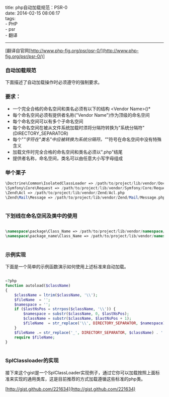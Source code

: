 title: php自动加载规范：PSR-0       
date: 2014-02-15 08:06:17  
tags:   
    - PHP  
    - psr    
    - 翻译       
 
---

[翻译自官网[http://www.php-fig.org/psr/psr-0/](http://www.php-fig.org/psr/psr-0/)]  

  
### 自动加载规范
下面描述了自动加载操作时必须遵守的强制要求。  

### 要求：
* 一个完全合格的命名空间和类名必须有以下的结构 \<Vendor Name>\(<Namespace>\)*<Class Name>
* 每个命名空间必须有提供者名称("Vendor Name")作为顶级的命名空间
* 每个命名空间可以有多个子命名空间
* 每个命名空间在被从文件系统加载时须将分隔符转换为"系统分隔符"(DIRECTORY_SEPARATOR)
* 每个"_"字符在"类名"中应被转换为系统分隔符。"_"符号在命名空间中没有特殊含义
* 加载文件时完全合格的命名空间和类名必须以".php"结尾
* 提供者名称，命名空间，类名可以由任意大小写字母组成   


### 举个栗子

```php  
\Doctrine\Common\IsolatedClassLoader => /path/to/project/lib/vendor/Doctrine/Common/IsolatedClassLoader.php
\Symfony\Core\Request => /path/to/project/lib/vendor/Symfony/Core/Request.php
\Zend\Acl => /path/to/project/lib/vendor/Zend/Acl.php
\Zend\Mail\Message => /path/to/project/lib/vendor/Zend/Mail/Message.php   
  
```  

### 下划线在命名空间及类中的使用  

```php  
  
\namespace\package\Class_Name => /path/to/project/lib/vendor/namespace/package/Class/Name.php
\namespace\package_name\Class_Name => /path/to/project/lib/vendor/namespace/package_name/Class/Name.php  
  
```  

### 示例实现 
下面是一个简单的示例函数演示如何使用上述标准来自动加载。  

```php 
    
<?php
function autoload($className)
{
    $className = ltrim($className, '\\');
    $fileName  = '';
    $namespace = '';
    if ($lastNsPos = strrpos($className, '\\')) {
        $namespace = substr($className, 0, $lastNsPos);
        $className = substr($className, $lastNsPos + 1);
        $fileName  = str_replace('\\', DIRECTORY_SEPARATOR, $namespace) . DIRECTORY_SEPARATOR;
    }
    $fileName .= str_replace('_', DIRECTORY_SEPARATOR, $className) . '.php';
    require $fileName;
}   
   
```  


### SplClassloader的实现  
接下来这个gist是一个SplClassLoader实现例子，通过它你可以加载按照上面标准来实现的通用类库，这是目前推荐的方式加载遵循这些标准的php类。

[http://gist.github.com/221634](http://gist.github.com/221634)
